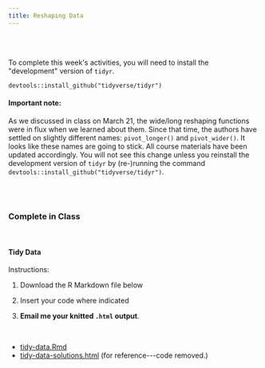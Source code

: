 ```yaml
---
title: Reshaping Data
---
```


<br><br>

To complete this week's activities, you will need to install the "development" version of `tidyr`.

```
devtools::install_github("tidyverse/tidyr")
```

#### **Important note:**

As we discussed in class on March 21, the wide/long reshaping functions were in flux when we learned about them. Since that time, the authors have settled on slightly different names: `pivot_longer()` and `pivot_wider()`. It looks like these names are going to stick. All course materials have been updated accordingly. You will not see this change unless you reinstall the development version of `tidyr` by (re-)running the command `devtools::install_github("tidyverse/tidyr")`.

<br><br>


### Complete in Class

<br>

#### **Tidy Data**

Instructions: 

1. Download the R Markdown file below

2. Insert your code where indicated

3. **Email me your knitted `.html` output**.

<br>

- [<i class="fab fa-markdown fa-sm"></i> tidy-data.Rmd](/livecode/reshaping-data/tidy-data.Rmd)
- [<i class="fas fa-code fa-sm"></i> tidy-data-solutions.html](/livecode/reshaping-data/tidy-data-solutions.html) (for reference---code removed.)
